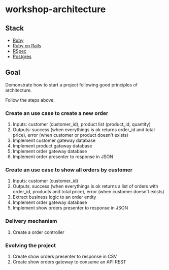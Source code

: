 # workshop-architecture

## Stack
- [Ruby](https://www.ruby-lang.org/en/)
- [Ruby on Rails](https://rubyonrails.org/)
- [RSpec](http://rspec.info/)
- [Postgres](https://www.postgresql.org/)

## Goal
Demonstrate how to start a project following good principles of architecture.

Follow the steps above:

### Create an use case to create a new order
1. Inputs: customer (customer_id), product list (product_id, quantity)
1. Outputs: success (when everythings is ok returns order_id and total price), error (when customer or product doesn't exists)
1. Implement customer gateway database
1. Implement product gateway database
1. Implement order gateway database
1. Implement order presenter to response in JSON

### Create an use case to show all orders by customer
1. Inputs: customer (customer_id)
1. Outputs: success (when everythings is ok returns a list of orders with order_id, products and total price), error (when customer doesn't exists)
1. Extract business logic to an order entity
1. Implement order gateway database
1. Implement show orders presenter to response in JSON

### Delivery mechanism
1. Create a order controller

### Evolving the project
1. Create show orders presenter to response in CSV
1. Create show orders gateway to consume an API REST


